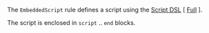 The `EmbeddedScript` rule defines a script using the [Script DSL](Script) [ [Full](Full#rule-script) ].

The script is enclosed in `script` .. `end` blocks.

